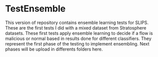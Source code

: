 # TestEnsemble
This version of repository contains ensemble learning tests for SLIPS.
These are the first tests I did with a mixed dataset from Stratosphere datasets.
These first tests apply ensemble learning to decide if a flow is malicious or normal based in results done for different classifiers. They represent the first phase of the testing to implement ensembling. Next phases will be upload in differents folders here.
